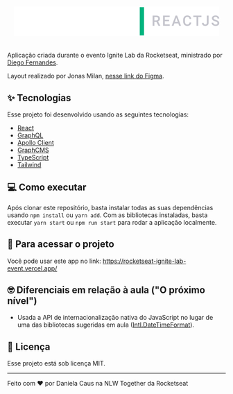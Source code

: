 <h1 align="center">

  ![Ignite lLab](src/assets/images/logo.svg)

</h1>

Aplicação criada durante o evento Ignite Lab da Rocketseat, ministrado por [Diego Fernandes](https://github.com/diego3g).

Layout realizado por Jonas Milan, [nesse link do Figma](https://www.figma.com/file/s6YfMWNMPwR6bmUVWsd8iQ/Plataforma-de-evento---Ignite-Lab-(Community)?node-id=8%3A399).

## ✨ Tecnologias

Esse projeto foi desenvolvido usando as seguintes tecnologias:

- [React](https://reactjs.org/)
- [GraphQL](https://graphql.org/)
- [Apollo Client](https://www.apollographql.com/docs/react/)
- [GraphCMS](https://graphcms.com/)
- [TypeScript](https://www.typescriptlang.org/)
- [Tailwind](https://tailwindcss.com/)

## 💻 Como executar

Após clonar este repositório, basta instalar todas as suas dependências usando `npm install` ou `yarn add`. Com as bibliotecas instaladas, basta executar `yarn start` ou `npm run start` para rodar a aplicação localmente.

## 👀 Para acessar o projeto

Você pode usar este app no link: https://rocketseat-ignite-lab-event.vercel.app/

## 🤓 Diferenciais em relação à aula ("O próximo nível")

- Usada a API de internacionalização nativa do JavaScript no lugar de uma das bibliotecas sugeridas em aula ([Intl.DateTimeFormat](https://developer.mozilla.org/en-US/docs/Web/JavaScript/Reference/Global_Objects/Intl/DateTimeFormat)).

## 📄 Licença

Esse projeto está sob licença MIT.

---

Feito com ❤ por Daniela Caus na NLW Together da Rocketseat